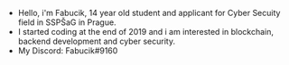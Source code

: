 - Hello, i'm Fabucik, 14 year old student and applicant for Cyber Secuity field in SSPŠaG in Prague.
- I started coding at the end of 2019 and i am interested in blockchain, backend development and cyber security.
- My Discord: Fabucik#9160
